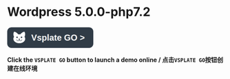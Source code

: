 # Wordpress 5.0.0-php7.2

<a href="https://www.vsplate.com/?docker-compose=https://github.com/vsplate/dcenvs/wordpress/5.0.0-php7.2"><img alt="VSPLATE GO" src="https://raw.githubusercontent.com/vsplate/images/master/vsgo_btn.png" width="200px"></a>

**Click the `VSPLATE GO` button to launch a demo online / 点击`VSPLATE GO`按钮创建在线环境**